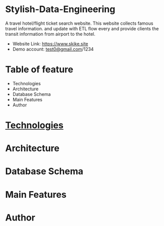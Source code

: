 # Stylish-Data-Engineering
A travel hotel/flight ticket search website. This website collects famous travel information. and update with ETL flow every and provide clients the transit information from airport to the hotel.
* Website Link: https://www.skike.site
* Demo account: test0@gmail.com/1234
# Table of feature
* Technologies
* Architecture
* Database Schema
* Main Features
* Author
# [Technologies](https://github.com/asd0300/skike/blob/master/Main_20211013_project/README.md#technologies)
# Architecture
# Database Schema
# Main Features
# Author
